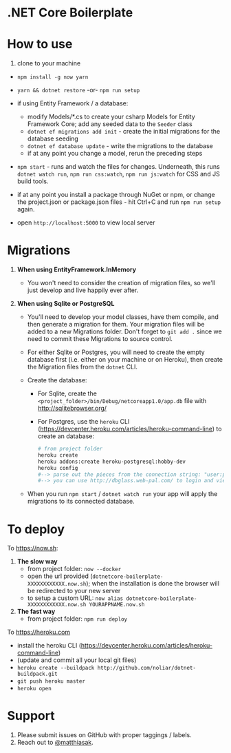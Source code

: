 # .NET Core Boilerplate

# How to use

1. clone to your machine
- `npm install -g now yarn`
- `yarn && dotnet restore` -or- `npm run setup`
- if using Entity Framework / a database:

    - modify Models/*.cs to create your csharp Models for Entity Framework Core; add any seeded data to the `Seeder` class
    - `dotnet ef migrations add init` - create the initial migrations for the database seeding
    - `dotnet ef database update` - write the migrations to the database
    - if at any point you change a model, rerun the preceding steps

- `npm start` - runs and watch the files for changes. Underneath, this runs `dotnet watch run`, `npm run css:watch`, `npm run js:watch` for CSS and JS build tools.
- if at any point you install a package through NuGet or npm, or change the project.json or package.json files - hit Ctrl+C and run `npm run setup` again.
- open `http://localhost:5000` to view local server

# Migrations

1. **When using EntityFramework.InMemory**

    - You won't need to consider the creation of migration files, so we'll just develop and live happily ever after.

2. **When using Sqlite or PostgreSQL**

    - You'll need to develop your model classes, have them compile, and then generate a migration for them. Your migration files will be added to a new Migrations folder. Don't forget to `git add .` since we need to commit these Migrations to source control.
    - For either Sqlite or Postgres, you will need to create the empty database first (i.e. either on your machine or on Heroku), then create the Migration files from the `dotnet` CLI.
    - Create the database:

        - For Sqlite, create the `<project_folder>/bin/Debug/netcoreapp1.0/app.db` file with http://sqlitebrowser.org/
        - For Postgres, use the `heroku` CLI (https://devcenter.heroku.com/articles/heroku-command-line) to create an database:

            ```sh
            # from project folder
            heroku create
            heroku addons:create heroku-postgresql:hobby-dev
            heroku config
            #--> parse out the pieces from the connection string: "user:password@host:port/database"
            #--> you can use http://dbglass.web-pal.com/ to login and view the database tables
            ```
    
    - When you run `npm start` / `dotnet watch run` your app will apply the migrations to its connected database.

# To deploy

To https://now.sh:

1. **The slow way**
    - from project folder: `now --docker`
    - open the url provided (`dotnetcore-boilerplate-XXXXXXXXXXXX.now.sh`); when the installation is done the browser will be redirected to your new server
    - to setup a custom URL: `now alias dotnetcore-boilerplate-XXXXXXXXXXXX.now.sh YOURAPPNAME.now.sh`
2. **The fast way**
    - from project folder: `npm run deploy`

To https://heroku.com

- install the heroku CLI (https://devcenter.heroku.com/articles/heroku-command-line)
- (update and commit all your local git files)
- `heroku create --buildpack http://github.com/noliar/dotnet-buildpack.git`
- `git push heroku master`
- `heroku open`

# Support

1. Please submit issues on GitHub with proper taggings / labels.
2. Reach out to [@matthiasak](https://twitter.com/matthiasak).